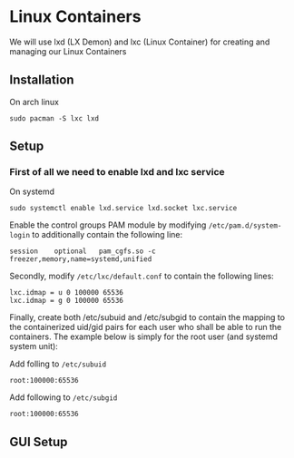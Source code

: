 # Linux Containers

We will use lxd (LX Demon) and lxc (Linux Container) for creating and managing our Linux Containers

## Installation

On arch linux
```
sudo pacman -S lxc lxd
```

## Setup

### First of all we need to enable lxd and lxc service

On systemd
```
sudo systemctl enable lxd.service lxd.socket lxc.service
```

Enable the control groups PAM module by modifying `/etc/pam.d/system-login` to additionally contain the following line:
```
session    optional   pam_cgfs.so -c freezer,memory,name=systemd,unified
```

Secondly, modify `/etc/lxc/default.conf` to contain the following lines:
```
lxc.idmap = u 0 100000 65536
lxc.idmap = g 0 100000 65536
```

Finally, create both /etc/subuid and /etc/subgid to contain the mapping to the containerized uid/gid pairs for each user who shall be able to run the containers. The example below is simply for the root user (and systemd system unit):

Add folling to `/etc/subuid`
```
root:100000:65536
```

Add following to `/etc/subgid`
```
root:100000:65536
```

## GUI Setup


